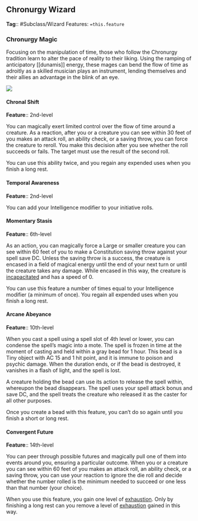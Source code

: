 
## Chronurgy Wizard
**Tag**:: #Subclass/Wizard 
Features: `=this.feature`
### Chronurgy Magic

Focusing on the manipulation of time, those who follow the Chronurgy tradition learn to alter the pace of reality to their liking. Using the ramping of anticipatory [[dunamis]] energy, these mages can bend the flow of time as adroitly as a skilled musician plays an instrument, lending themselves and their allies an advantage in the blink of an eye.

![](https://media.dndbeyond.com/compendium-images/egtw/yDOyqyOocErRgYJK/04-17.png)

#### Chronal Shift

**Feature**:: 2nd-level

You can magically exert limited control over the flow of time around a creature. As a reaction, after you or a creature you can see within 30 feet of you makes an attack roll, an ability check, or a saving throw, you can force the creature to reroll. You make this decision after you see whether the roll succeeds or fails. The target must use the result of the second roll.

You can use this ability twice, and you regain any expended uses when you finish a long rest.

#### Temporal Awareness

**Feature**:: 2nd-level

You can add your Intelligence modifier to your initiative rolls.

#### Momentary Stasis

**Feature**:: 6th-level

As an action, you can magically force a Large or smaller creature you can see within 60 feet of you to make a Constitution saving throw against your spell save DC. Unless the saving throw is a success, the creature is encased in a field of magical energy until the end of your next turn or until the creature takes any damage. While encased in this way, the creature is [incapacitated](https://www.dndbeyond.com/compendium/rules/basic-rules/appendix-a-conditions#Incapacitated) and has a speed of 0.

You can use this feature a number of times equal to your Intelligence modifier (a minimum of once). You regain all expended uses when you finish a long rest.

#### Arcane Abeyance

**Feature**:: 10th-level

When you cast a spell using a spell slot of 4th level or lower, you can condense the spell’s magic into a mote. The spell is frozen in time at the moment of casting and held within a gray bead for 1 hour. This bead is a Tiny object with AC 15 and 1 hit point, and it is immune to poison and psychic damage. When the duration ends, or if the bead is destroyed, it vanishes in a flash of light, and the spell is lost.

A creature holding the bead can use its action to release the spell within, whereupon the bead disappears. The spell uses your spell attack bonus and save DC, and the spell treats the creature who released it as the caster for all other purposes.

Once you create a bead with this feature, you can’t do so again until you finish a short or long rest.

#### Convergent Future

**Feature**:: 14th-level

You can peer through possible futures and magically pull one of them into events around you, ensuring a particular outcome. When you or a creature you can see within 60 feet of you makes an attack roll, an ability check, or a saving throw, you can use your reaction to ignore the die roll and decide whether the number rolled is the minimum needed to succeed or one less than that number (your choice).

When you use this feature, you gain one level of [exhaustion](https://www.dndbeyond.com/compendium/rules/basic-rules/appendix-a-conditions#Exhaustion). Only by finishing a long rest can you remove a level of [exhaustion](https://www.dndbeyond.com/compendium/rules/basic-rules/appendix-a-conditions#Exhaustion) gained in this way.